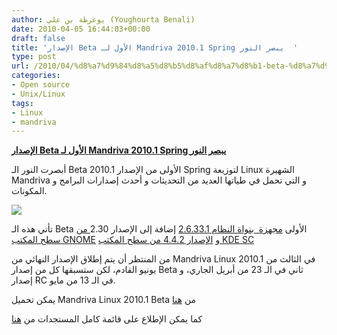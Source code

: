 ```yaml
---
author: يوغرطة بن علي (Youghourta Benali)
date: 2010-04-05 16:44:03+00:00
draft: false
title: 'الإصدار Beta الأول لـ Mandriva 2010.1 Spring يبصر النور  '
type: post
url: /2010/04/%d8%a7%d9%84%d8%a5%d8%b5%d8%af%d8%a7%d8%b1-beta-%d8%a7%d9%84%d8%a3%d9%88%d9%84-%d9%84%d9%80-mandriva-2010-1-spring-%d9%8a%d8%a8%d8%b5%d8%b1-%d8%a7%d9%84%d9%86%d9%88%d8%b1/
categories:
- Open source
- Unix/Linux
tags:
- Linux
- mandriva
---
```


**[الإصدار ](https://www.it-scoop.com/2010/04/%d8%a7%d9%84%d8%a5%d8%b5%d8%af%d8%a7%d8%b1-beta-%d8%a7%d9%84%d8%a3%d9%88%d9%84-%d9%84%d9%80-mandriva-2010-1-spring-%d9%8a%d8%a8%d8%b5%d8%b1-%d8%a7%d9%84%d9%86%d9%88%d8%b1/)****[Beta](https://www.it-scoop.com/2010/04/%d8%a7%d9%84%d8%a5%d8%b5%d8%af%d8%a7%d8%b1-beta-%d8%a7%d9%84%d8%a3%d9%88%d9%84-%d9%84%d9%80-mandriva-2010-1-spring-%d9%8a%d8%a8%d8%b5%d8%b1-%d8%a7%d9%84%d9%86%d9%88%d8%b1/)****[ الأول لـ ](https://www.it-scoop.com/2010/04/%d8%a7%d9%84%d8%a5%d8%b5%d8%af%d8%a7%d8%b1-beta-%d8%a7%d9%84%d8%a3%d9%88%d9%84-%d9%84%d9%80-mandriva-2010-1-spring-%d9%8a%d8%a8%d8%b5%d8%b1-%d8%a7%d9%84%d9%86%d9%88%d8%b1/)****[Mandriva 2010.1 Spring ](https://www.it-scoop.com/2010/04/%d8%a7%d9%84%d8%a5%d8%b5%d8%af%d8%a7%d8%b1-beta-%d8%a7%d9%84%d8%a3%d9%88%d9%84-%d9%84%d9%80-mandriva-2010-1-spring-%d9%8a%d8%a8%d8%b5%d8%b1-%d8%a7%d9%84%d9%86%d9%88%d8%b1/)****[ يبصر النور](https://www.it-scoop.com/2010/04/%d8%a7%d9%84%d8%a5%d8%b5%d8%af%d8%a7%d8%b1-beta-%d8%a7%d9%84%d8%a3%d9%88%d9%84-%d9%84%d9%80-mandriva-2010-1-spring-%d9%8a%d8%a8%d8%b5%d8%b1-%d8%a7%d9%84%d9%86%d9%88%d8%b1/)**


أبصرت النور الـ Beta الأولى من الإصدار 2010.1 Spring لتوزيعة Linux الشهيرة Mandriva و التي تحمل في طياتها العديد من التحديثات و أحدث إصدارات البرامج و المكونات.

[![](https://www.it-scoop.com/wp-content/uploads/2009/11/mandrivalogo.jpg)
](https://www.it-scoop.com/2010/04/%d8%a7%d9%84%d8%a5%d8%b5%d8%af%d8%a7%d8%b1-beta-%d8%a7%d9%84%d8%a3%d9%88%d9%84-%d9%84%d9%80-mandriva-2010-1-spring-%d9%8a%d8%a8%d8%b5%d8%b1-%d8%a7%d9%84%d9%86%d9%88%d8%b1/)

تأتي هذه الـ Beta الأولى [مجهزة  بنواة النظام 2.6.33.1](https://www.it-scoop.com/2010/02/%d8%b5%d8%af%d9%88%d8%b1-%d9%86%d9%88%d8%a7%d8%a9-linux-2-6-33-%d9%88-%d8%a7%d9%84%d8%aa%d9%8a-%d8%aa%d8%a3%d8%aa%d9%8a-%d8%a8%d8%aa%d8%b9%d8%b1%d9%8a%d9%81%d8%a7%d8%aa-%d9%84%d8%a8%d8%b7%d8%a7%d9%82/) إضافة إلى الإصدار 2.30[ من سطح المكتب GNOME](https://www.it-scoop.com/2010/04/%d8%a5%d8%b7%d9%84%d8%a7%d9%82-%d8%a7%d9%84%d8%a5%d8%b5%d8%af%d8%a7%d8%b1-2-30-%d9%85%d9%86-%d8%b3%d8%b7%d8%ad-%d9%85%d9%83%d8%aa%d8%a8-gnome-%d8%a7%d9%84%d8%b0%d9%8a-%d9%85%d9%86-%d8%a7%d9%84%d9%85/) و [الإصدار 4.4.2 من سطح المكتب KDE SC](https://www.it-scoop.com/2010/02/%d8%a5%d8%b7%d9%84%d8%a7%d9%82-%d8%a7%d9%84%d8%a5%d8%b5%d8%af%d8%a7%d8%b1-4-4-%d9%85%d9%86-%d8%b3%d8%b7%d8%ad-%d8%a7%d9%84%d9%85%d9%83%d8%aa%d8%a8-kde-sc-4-4/)

من المنتظر أن يتم إطلاق الإصدار النهائي من Mandriva Linux 2010.1 في الثالث من يونيو القادم، لكن ستسبقها كل من إصدار Beta ثاني في الـ 23 من أبريل الجاري، و إصدار RC في الـ 13 من مايو.

يمكن تحميل Mandriva Linux 2010.1 Beta من [هنا](http://wiki.mandriva.com/en/2010.1_Beta1#Availability)

كما يمكن الإطلاع على قائمة كامل المستجدات من [هنا](http://wiki.mandriva.com/en/2010.1_Beta1)
